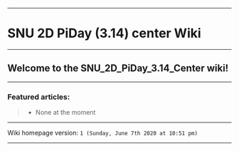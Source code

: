 ***

# SNU 2D PiDay (3.14) center Wiki

***

## Welcome to the SNU_2D_PiDay_3.14_Center wiki!

***

### Featured articles:

> * None at the moment

***

Wiki homepage version: `1 (Sunday, June 7th 2020 at 10:51 pm)`

***
